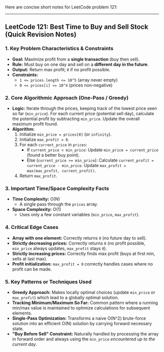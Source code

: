Here are concise short notes for LeetCode problem 121:

---

## LeetCode 121: Best Time to Buy and Sell Stock (Quick Revision Notes)

### 1. Key Problem Characteristics & Constraints
*   **Goal:** Maximize profit from a **single transaction** (buy then sell).
*   **Rule:** Must buy on one day and sell on a **different day in the future**.
*   **Output:** Return max profit; `0` if no profit possible.
*   **Constraints:**
    *   `1 <= prices.length <= 10^5` (array never empty)
    *   `0 <= prices[i] <= 10^4` (prices non-negative)

### 2. Core Algorithmic Approach (One-Pass / Greedy)
*   **Logic:** Iterate through the prices, keeping track of the lowest price seen so far (`min_price`). For each current price (potential sell day), calculate the potential profit by subtracting `min_price`. Update the overall maximum profit found.
*   **Algorithm:**
    1.  Initialize `min_price = prices[0]` (or `infinity`).
    2.  Initialize `max_profit = 0`.
    3.  For each `current_price` in `prices`:
        *   If `current_price < min_price`: Update `min_price = current_price` (found a better buy point).
        *   Else (`current_price >= min_price`): Calculate `current_profit = current_price - min_price`. Update `max_profit = max(max_profit, current_profit)`.
    4.  Return `max_profit`.

### 3. Important Time/Space Complexity Facts
*   **Time Complexity:** O(N)
    *   A single pass through the `prices` array.
*   **Space Complexity:** O(1)
    *   Uses only a few constant variables (`min_price`, `max_profit`).

### 4. Critical Edge Cases
*   **Array with one element:** Correctly returns `0` (no future day to sell).
*   **Strictly decreasing prices:** Correctly returns `0` (no profit possible, `min_price` always updates, `max_profit` stays `0`).
*   **Strictly increasing prices:** Correctly finds max profit (buys at first min, sells at last max).
*   **Profit initialization:** `max_profit = 0` correctly handles cases where no profit can be made.

### 5. Key Patterns or Techniques Used
*   **Greedy Approach:** Makes locally optimal choices (update `min_price` or `max_profit`) which lead to a globally optimal solution.
*   **Tracking Minimum/Maximum So Far:** Common pattern where a running min/max value is maintained to optimize calculations for subsequent elements.
*   **Single-Pass Optimization:** Transforms a naive O(N^2) brute-force solution into an efficient O(N) solution by carrying forward necessary state.
*   **"Buy Before Sell" Constraint:** Naturally handled by processing the array in forward order and always using the `min_price` *encountered up to the current day*.